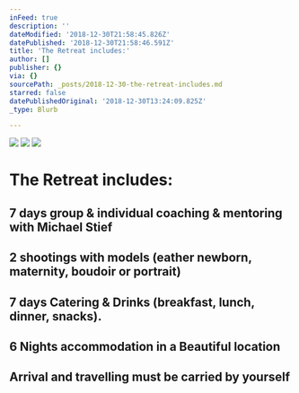 ```yaml
---
inFeed: true
description: ''
dateModified: '2018-12-30T21:58:45.826Z'
datePublished: '2018-12-30T21:58:46.591Z'
title: 'The Retreat includes:'
author: []
publisher: {}
via: {}
sourcePath: _posts/2018-12-30-the-retreat-includes.md
starred: false
datePublishedOriginal: '2018-12-30T13:24:09.825Z'
_type: Blurb

---
```

![](https://the-grid-user-content.s3-us-west-2.amazonaws.com/b44775f3-a13f-47bf-b3db-4a9113a3b9b7.jpg)
![](https://the-grid-user-content.s3-us-west-2.amazonaws.com/dcc919c4-0f1e-4eb1-b085-cad596cf4033.jpg)
![](https://the-grid-user-content.s3-us-west-2.amazonaws.com/4474035e-afbe-48de-8c02-873ff9291cfc.jpg)

# The Retreat includes:

## 7 days group & individual coaching & mentoring with Michael Stief

## 2 shootings with models (eather newborn, maternity, boudoir or portrait)

## 7 days Catering & Drinks (breakfast, lunch, dinner, snacks).

## 6 Nights accommodation in a Beautiful location

## Arrival and travelling must be carried by yourself
